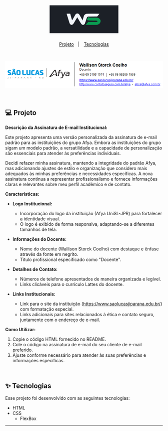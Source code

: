 <h1 align="center">
  <img alt="Logo Wallison" title="Wallison Storck" src="./assets/LogoWallison.png" width="220px" />
</h1>

<p align="center">
  <a href="#-projeto">Projeto</a>&nbsp;&nbsp;&nbsp;|&nbsp;&nbsp;&nbsp;
  <a href="#-tecnologias">Tecnologias</a>
 </p>
<br>
<p align="center">
  <img alt="Signature" src="./assets/PrintV1.1.png">
</p>

<br>

## 💻 Projeto

**Descrição da Assinatura de E-mail Institucional:**

Este projeto apresenta uma versão personalizada da assinatura de e-mail padrão para as instituições do grupo Afya. Embora as instituições do grupo sigam um modelo padrão, a versatilidade e a capacidade de personalização são essenciais para atender às preferências individuais.

Decidi refazer minha assinatura, mantendo a integridade do padrão Afya, mas adicionando ajustes de estilo e organização que considero mais adequados às minhas preferências e necessidades específicas. A nova assinatura continua a representar profissionalismo e fornece informações claras e relevantes sobre meu perfil acadêmico e de contato.

**Características:**

- **Logo Institucional:**

  - Incorporação do logo da instituição (Afya UniSL-JPR) para fortalecer a identidade visual.
  - O logo é exibido de forma responsiva, adaptando-se a diferentes tamanhos de tela.

- **Informações do Docente:**

  - Nome do docente (Wallison Storck Coelho) com destaque e ênfase através da fonte em negrito.
  - Título profissional especificado como "Docente".

- **Detalhes de Contato:**

  - Números de telefone apresentados de maneira organizada e legível.
  - Links clicáveis para o currículo Lattes do docente.

- **Links Institucionais:**
  - Link para o site da instituição (https://www.saolucasjiparana.edu.br/) com formatação especial.
  - Links adicionais para sites relacionados à ética e contato seguro, juntamente com o endereço de e-mail.

**Como Utilizar:**

1. Copie o código HTML fornecido no README.
2. Cole o código na assinatura de e-mail do seu cliente de e-mail preferido.
3. Ajuste conforme necessário para atender às suas preferências e informações específicas.

<br>

## ✨ Tecnologias

Esse projeto foi desenvolvido com as seguintes tecnologias:

- HTML
- CSS
  - FlexBox

---

